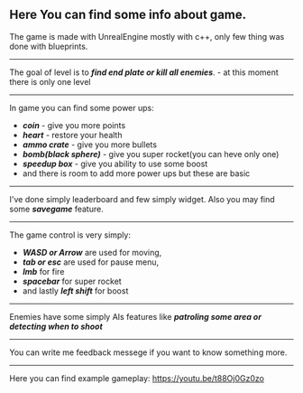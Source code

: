 Here You can find some info about game.
---

The game is made with UnrealEngine mostly with c++, only few thing was done with blueprints.

---

The goal of level is to ***find end plate or kill all enemies***. - at this moment there is only one level

---

In game you can find some power ups:
* ***coin*** - give you more points
* ***heart*** - restore your health
* ***ammo crate*** - give you more bullets
* ***bomb(black sphere)*** - give you super rocket(you can heve only one)
* ***speedup box*** - give you ability to use some boost 
* and there is room to add more power ups but these are basic
---

I've done simply leaderboard and few simply widget.
Also you may find some ***savegame*** feature.

---

The game control is very simply:
* ***WASD or Arrow*** are used for moving,
* ***tab or esc*** are used for pause menu,
* ***lmb*** for fire
* ***spacebar*** for super rocket 
* and lastly ***left shift*** for boost

---

Enemies have some simply AIs features like ***patroling some area or detecting when to shoot***

---

You can write me feedback messege if you want to know something more.

---

Here you can find example gameplay: https://youtu.be/t88Oj0Gz0zo
